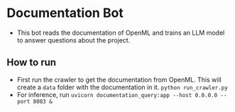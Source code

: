 # Documentation Bot

- This bot reads the documentation of OpenML and trains an LLM model to answer questions about the project.

## How to run

- First run the crawler to get the documentation from OpenML. This will create a `data` folder with the documentation in it. ```python run_crawler.py```
- For inference, run ```uvicorn documentation_query:app --host 0.0.0.0 --port 8083 &```
